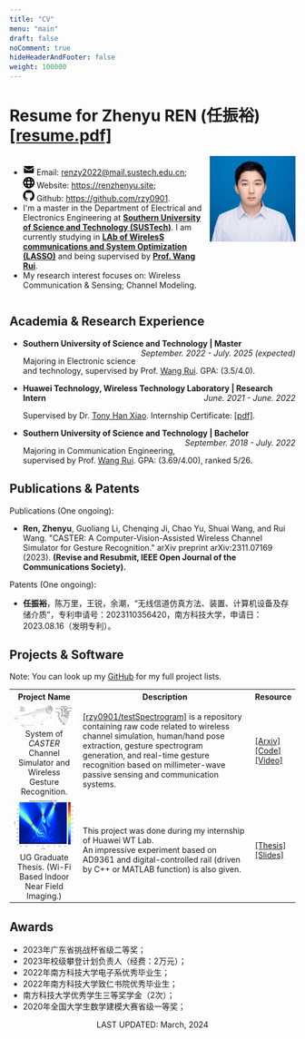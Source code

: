 ```yaml
---
title: "CV"
menu: "main"
draft: false
noComment: true
hideHeaderAndFooter: false
weight: 100000
---
```


# Resume for Zhenyu REN (任振裕) [[resume.pdf]](/cv.assets/resume.pdf)

<div style="width: 30%; float: right;">
  <img src="/cv.assets/rzy.jpg" style="max-width: 100%; float: right; zoom: 25%;" alt="Profile img" title="Zhenyu REN"/>
</div>

<div style="width: 70%; float: left;">
  <ul>
    <li>
      <img src="/cv.assets/email.svg" style="width: 20px; height: 20px;" class="disable-fancybox"> Email: <a href="mailto:renzy2022@mail.sustech.edu.cn">renzy2022@mail.sustech.edu.cn</a>; <br/>
      <img src="/cv.assets/website.svg" style="width: 20px; height: 20px;" class="disable-fancybox"> Website: <a href="https://renzhenyu.site">https://renzhenyu.site</a>; <br/>
      <img src="/cv.assets/github.svg" style="width: 20px; height: 20px;" class="disable-fancybox"> Github: <a href="https://github.com/rzy0901">https://github.com/rzy0901</a>.
    </li>
    <li>
      I'm a master in the Department of Electrical and Electronics Engineering at 
      <strong><a href="https://www.sustech.edu.cn/en/">Southern University of Science and Technology (SUSTech)</a></strong>. 
      I am currently studying in 
      <strong><a href="http://lasso.eee.sustech.edu.cn/">LAb of <strong>W</strong>ireles<strong>S</strong> communications and <strong>S</strong>ystem <strong>O</strong>ptimization (LASSO)</a></strong> 
      and being supervised by <strong><a href="https://eee.sustech.edu.cn/p/wangrui/index.html">Prof. Wang Rui</a></strong>.
    </li>
    <li>
      My research interest focuses on: Wireless Communication & Sensing; Channel Modeling.
    </li>
  </ul>
</div>

<div style="clear: both;"></div>

## Academia & Research Experience

+ <b>Southern University of Science and Technology | Master</b> <i style="float: right">September. 2022 - July. 2025 (expected)</i>

  Majoring in Electronic science and technology, supervised by Prof. [Wang Rui](https://eee.sustech.edu.cn/p/wangrui/index.html). GPA: (3.5/4.0).

+ <b>Huawei Technology, Wireless Technology Laboratory | Research Intern</b> <i style="float: right">June. 2021 - June. 2022</i>

  Supervised by Dr. [Tony Han Xiao](https://scholar.google.com/citations?hl=en&user=cqvSehcAAAAJ). Internship Certificate: [[pdf]](/cv.assets/intern_huawei_proof.pdf).

+ <b>Southern University of Science and Technology | Bachelor</b> <i style="float: right">September. 2018 - July. 2022</i>

  Majoring in Communication Engineering, supervised by Prof. [Wang Rui](https://eee.sustech.edu.cn/p/wangrui/index.html). GPA: (3.69/4.00), ranked 5/26.


## Publications & Patents

Publications (One ongoing):
+ **Ren, Zhenyu**, Guoliang Li, Chenqing Ji, Chao Yu, Shuai Wang, and Rui Wang. "CASTER: A Computer-Vision-Assisted Wireless Channel Simulator for Gesture Recognition." arXiv preprint arXiv:2311.07169 (2023). **(Revise and Resubmit, IEEE Open Journal of the Communications Society).**

Patents (One ongoing):
+ **任振裕**，陈万里，王锐，余潮，“无线信道仿真方法、装置、计算机设备及存储介质”，专利申请号：2023110356420，南方科技大学，申请日：2023.08.16（发明专利）。

## Projects & Software

Note: You can look up my [GitHub](https://github.com/rzy0901) for my full project lists.


<table>
  <tr>
    <th>Project Name</th>
    <th>Description</th>
    <th>Resource</th>
  </tr>
  <tr>
    <td align="center">
      <img src="/cv.assets/channel_simulation.png" style="zoom:30%;" /><br/>
      System of <i>CASTER</i> Channel Simulator and Wireless Gesture Recognition.
    </td>
    <td>
      <a href="https://github.com/rzy0901/testSpectrogram">[rzy0901/testSpectrogram]</a> is a repository containing raw code related to wireless channel simulation, human/hand pose extraction, gesture spectrogram generation, and real-time gesture recognition based on millimeter-wave passive sensing and communication systems.
    </td>
    <td>
      <a href="https://arxiv.org/pdf/2311.07169.pdf">[Arxiv]</a><br/>
      <a href="https://github.com/rzy0901/testSpectrogram">[Code]</a><br/>
      <a href="https://www.bilibili.com/video/BV14G411y7nn">[Video]</a>
    </td>
  </tr>
  <tr>
    <td align="center">
      <img src="/cv.assets/image-20220510230834702.png" alt="image-20220510230834702" style="zoom: 35%;" /><br/>
      UG Graduate Thesis. (Wi-Fi Based Indoor Near Field Imaging.)
    </td>
    <td>
        This project was done during my internship of Huawei WT Lab.<br/>
        An impressive experiment based on AD9361 and digital-controlled rail (driven by C++ or MATLAB function) is also given.
    </td>
    <td>
      <a href="/cv.assets/main_UG_paper.pdf">[Thesis]</a><br/>
      <a href="/cv.assets/UG_slides.pdf">[Slides]</a>
    </td>
  </tr>
</table>

## Awards

+ 2023年广东省挑战杯省级二等奖；
+ 2023年校级攀登计划负责人（经费：2万元）；
+ 2022年南方科技大学电子系优秀毕业生；
+ 2022年南方科技大学致仁书院优秀毕业生；
+ 南方科技大学优秀学生三等奖学金（2次）；
+ 2020年全国大学生数学建模大赛省级一等奖；


<center>LAST UPDATED: March, 2024</center>